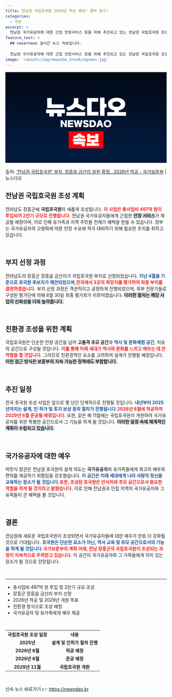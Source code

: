 ```yaml
---
title: 전남권 국립호국원 2026년 착공 예정! 클릭 필수!
categories:
  - 국방
excerpt: >
  전남권 국가유공자에 대한 근접 안장서비스 등을 위해 추진되고 있는 전남권 국립호국원 조성사업 부지가 전남 장…
feature_text: >
  ## navernews 실시간 뉴스 속보입니다.

  전남권 국가유공자에 대한 근접 안장서비스 등을 위해 추진되고 있는 전남권 국립호국원 조성사업 부지가 전남 장…
image: '/assets/img/newsdao_breakingnews.jpg'
---
```


![뉴스다오 속보](/assets/img/newsdao_breakingnews.jpg)

<p>출처: <a href="https://newsdao.kr/1890" rel="dofollow">‘전남권 국립호국원’ 부지, 장흥읍 금산리 일원 확정…2026년 착공 - 국가보훈부</a> | 뉴스다오</p>

<h2 data-ke-size="size26">전남권 국립호국원 조성 계획</h2>

<p data-ke-size="size16">전라남도 장흥군에 <b>국립호국원</b>이 새롭게 조성됩니다. <b><span style="color: #ee2323;">이 사업은 총사업비 497억 원이 투입되어 2만기 규모로 진행됩니다.</span></b> 전남권 국가유공자들에게 근접한 <b><span style="background-color: #21538527;">안장 서비스</span></b>가 제공될 예정이며, 이로 인해 유가족과 지역 주민들 전체가 혜택을 받을 수 있습니다. 정부는 국가유공자의 고령화에 따른 안장 수요에 적극 대비하기 위해 필요한 조치를 취하고 있습니다.</p>

<p data-ke-size="size16">&nbsp;</p>

<h2 data-ke-size="size26">부지 선정 과정</h2>

<p data-ke-size="size16">전라남도의 장흥군 장흥읍 금산리가 국립호국원 부지로 선정되었습니다. <b><span style="color: #1a5490;">지난 4월을 기준으로 호국원 후보지가 제안되었으며,</span></b><b><span style="color: #ee2323;">전국에서 3곳의 희망지를 평가하여 최종 부지를 결정하였습니다.</span></b> 부지 선정 과정은 객관적이고 공정하게 진행되었으며, 외부 전문가들로 구성된 평가단에 의해 8월 30일 최종 평가회가 이루어졌습니다. <b><span style="background-color: #21538527;">이러한 절차는 해당 사업의 신뢰성을 더욱 높여줍니다.</span></b></p>

<p data-ke-size="size16">&nbsp;</p>

<h2 data-ke-size="size26">친환경 조성을 위한 계획</h2>

<p data-ke-size="size16">국립호국원은 단순한 안장 공간을 넘어 <b>고품격 추모 공간</b>과 <b><span style="color: #1a5490;">역사 및 문화체험 공간</span></b>, 치유의 공간으로 구성될 것입니다. <b><span style="color: #ee2323;">이를 통해 미래 세대가 역사와 문화를 느끼고 배우는 데 큰 역할을 할 것입니다.</span></b> 그러므로 친환경적인 요소를 고려하여 설계가 진행될 예정입니다. <b><span style="background-color: #21538527;">이런 접근 방식은 보훈부의 지속 가능한 정책에도 부합합니다.</span></b></p>

<p data-ke-size="size16">&nbsp;</p>

<h2 data-ke-size="size26">추진 일정</h2>

<p data-ke-size="size16">전국 호국원 조성 사업은 앞으로 몇 년간 단계적으로 진행될 것입니다. <b><span style="color: #1a5490;">내년부터 2025년까지는 설계, 인·허가 및 토지 보상 등의 절차가 진행됩니다.</span></b><b><span style="color: #ee2323;">2026년 6월에 착공하여 2029년 6월 준공될 예정입니다.</span></b> 또한, 같은 해 11월에는 국립호국원이 개원하여 국가유공자를 위한 특별한 공간으로서 그 기능을 하게 될 것입니다. <b><span style="background-color: #21538527;">이러한 일정 속에 체계적인 계획이 수립되고 있습니다.</span></b></p>

<p data-ke-size="size16">&nbsp;</p>

<h2 data-ke-size="size26">국가유공자에 대한 예우</h2>

<p data-ke-size="size16">박민식 장관은 전남권 호국원의 설계 의도는 <b>국가유공자</b>와 유가족들에게 최고의 예우와 편의를 제공하기 위함임을 강조했습니다. <b><span style="color: #1a5490;">이 공간은 미래 세대에게 나라 사랑의 정신을 교육하는 장소가 될 것입니다.</span></b><b><span style="color: #ee2323;">또한, 조성된 호국원은 안식처와 추모 공간으로서 중요한 역할을 하게 될 것이라고 밝혔습니다.</span></b> 이로 인해 전남권과 인접 지역의 국가유공자와 그 유족들이 큰 혜택을 볼 것입니다.</p>

<p data-ke-size="size16">&nbsp;</p>

<h2 data-ke-size="size26">결론</h2>

<p data-ke-size="size16">전남권에 새로운 국립호국원이 조성되면서 국가유공자들에 대한 예우가 한층 더 강화될 것으로 기대됩니다. <b><span style="color: #1a5490;">호국원은 단순한 묘소가 아닌, 역사 교육 및 추모 공간으로서의 기능을 하게 될 것입니다.</span></b><b><span style="color: #ee2323;">국가보훈부의 계획 아래, 전남 장흥군의 국립호국원이 조성되는 과정이 지속적으로 주목받고 있습니다.</span></b> 이 공간이 국가유공자와 그 가족들에게 의미 있는 장소가 될 것으로 전망됩니다.</p>

<p data-ke-size="size16">&nbsp;</p>

<hr />

<ul>
  <li>총사업비 497억 원 투입 및 2만기 규모 조성</li>
  <li>장흥군 장흥읍 금산리 부지 선정</li>
  <li>2026년 착공 및 2029년 개원 목표</li>
  <li>친환경 방식으로 조성 예정</li>
  <li>국가유공자 및 유가족에게 예우 제공</li>
</ul>

<p data-ke-size="size16">&nbsp;</p>

<table>
  <tr>
    <td style="text-align: center; height: 17px;"><b>국립호국원 조성 일정</b></td>
    <td style="text-align: center; height: 17px;"><b>내용</b></td>
  </tr>
  <tr>
    <td style="text-align: center; height: 17px;"><b>2025년</b></td>
    <td style="text-align: center; height: 17px;"><b>설계 및 인허가 절차 진행</b></td>
  </tr>
  <tr>
    <td style="text-align: center; height: 17px;"><b>2026년 6월</b></td>
    <td style="text-align: center; height: 17px;"><b>착공 예정</b></td>
  </tr>
  <tr>
    <td style="text-align: center; height: 17px;"><b>2029년 6월</b></td>
    <td style="text-align: center; height: 17px;"><b>준공 예정</b></td>
  </tr>
  <tr>
    <td style="text-align: center; height: 17px;"><b>2029년 11월</b></td>
    <td style="text-align: center; height: 17px;"><b>국립호국원 개원</b></td>
  </tr>
</table>

<p data-ke-size="size16">&nbsp;</p> 

신속 뉴스 바로가기 👉 <a href="https://newsdao.kr" rel="dofollow">https://newsdao.kr</a>


